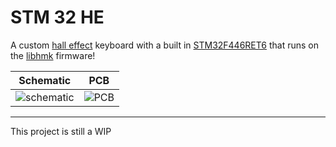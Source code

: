 # STM 32 HE

A custom [hall effect](https://en.wikipedia.org/wiki/Hall_effect) keyboard with a built in [STM32F446RET6](https://lcsc.com/product-detail/Microcontrollers-MCU-MPU-SOC_ST-STM32F446RET6_C69336.html?s_z=n_STM32F446RET6) that runs on the [libhmk](https://github.com/peppapighs/libhmk) firmware!

Schematic             |  PCB
:-------------------------:|:-------------------------:
![schematic](https://hc-cdn.hel1.your-objectstorage.com/s/v3/cbc9da58c2c16c610023e48b1bce4de454fad6d5_screenshot_20250803_151425.png)  |  ![PCB](https://hc-cdn.hel1.your-objectstorage.com/s/v3/cbc9da58c2c16c610023e48b1bce4de454fad6d5_screenshot_20250803_151425.png)

---

This project is still a WIP
